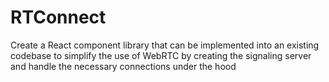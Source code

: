 # RTConnect

Create a React component library that can be implemented into an existing codebase to simplify the use of WebRTC by creating the signaling server and handle the necessary connections under the hood
